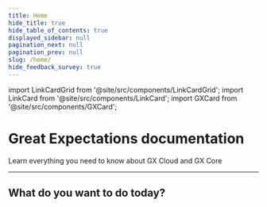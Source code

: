 ```yaml
---
title: Home
hide_title: true
hide_table_of_contents: true
displayed_sidebar: null
pagination_next: null
pagination_prev: null
slug: /home/
hide_feedback_survey: true
---
```


import LinkCardGrid from '@site/src/components/LinkCardGrid';
import LinkCard from '@site/src/components/LinkCard';
import GXCard from '@site/src/components/GXCard';

# Great Expectations documentation

<p className="DocItem__header-description">Learn everything you need to know about GX Cloud and GX Core</p>

---

<GXCard />

## What do you want to do today?

<LinkCardGrid>
  <LinkCard topIcon label="Get started with GX Cloud" description="Our fully-managed SaaS solution that simplifies deployment, scaling, and collaboration." to="/cloud/overview/gx_cloud_overview" icon="/img/gx_cloud_storage.svg" />

  <LinkCard topIcon label="Get started with GX Core" description="Get started with the Great Expectations Python library." to="/docs/core/introduction/" icon="/img/oss_icon.svg" />

  <LinkCard topIcon label="Learn about GX features" description="Use tutorials and conceptual topics to learn more about GX features and functionality." to="/docs/reference/learn" icon="/img/overview_icon.svg" />

  <LinkCard topIcon label="Reference the GX Core Python API" description="View Python API reference for GX Core classes and methods." to="/docs/reference" icon="/img/api_icon.svg" />
</LinkCardGrid>
